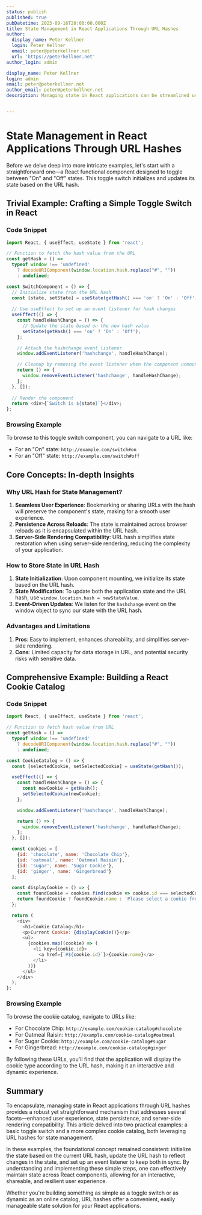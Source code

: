```yaml
---
status: publish
published: true
pubDatetime: 2023-09-16T20:00:00.000Z
title: State Management in React Applications Through URL Hashes
author:
  display_name: Peter Kellner
  login: Peter Kellner
  email: peter@peterkellner.net
  url: 'https://peterkellner.net'
author_login: admin

display_name: Peter Kellner
login: admin
email: peter@peterkellner.net
author_email: peter@peterkellner.net
description: Managing state in React applications can be streamlined using URL hashes. This article explores this concept with two examples—a basic toggle switch and a cookie catalog. We discuss the benefits of this method, including enhanced user experience and compatibility with server-side rendering. Learn how to maintain state effectively across React components.


---
```


# State Management in React Applications Through URL Hashes

Before we delve deep into more intricate examples, let's start with a straightforward one—a React functional component designed to toggle between "On" and "Off" states. This toggle switch initializes and updates its state based on the URL hash.

## Trivial Example: Crafting a Simple Toggle Switch in React

### Code Snippet

```javascript
import React, { useEffect, useState } from 'react';

// Function to fetch the hash value from the URL
const getHash = () => 
  typeof window !== 'undefined'
    ? decodeURIComponent(window.location.hash.replace("#", ""))
    : undefined;

const SwitchComponent = () => {
  // Initialize state from the URL hash
  const [state, setState] = useState(getHash() === 'on' ? 'On' : 'Off');
  
  // Use useEffect to set up an event listener for hash changes
  useEffect(() => {
    const handleHashChange = () => {
      // Update the state based on the new hash value
      setState(getHash() === 'on' ? 'On' : 'Off');
    };

    // Attach the hashchange event listener
    window.addEventListener('hashchange', handleHashChange);

    // Cleanup by removing the event listener when the component unmounts
    return () => {
      window.removeEventListener('hashchange', handleHashChange);
    };
  }, []);
  
  // Render the component
  return <div>{`Switch is ${state}`}</div>;
};
```

### Browsing Example

To browse to this toggle switch component, you can navigate to a URL like:

* For an "On" state: `http://example.com/switch#on`
* For an "Off" state: `http://example.com/switch#off`

## Core Concepts: In-depth Insights

### Why URL Hash for State Management?

1. **Seamless User Experience**: Bookmarking or sharing URLs with the hash will preserve the component's state, making for a smooth user experience.
2. **Persistence Across Reloads**: The state is maintained across browser reloads as it is encapsulated within the URL hash.
3. **Server-Side Rendering Compatibility**: URL hash simplifies state restoration when using server-side rendering, reducing the complexity of your application.

### How to Store State in URL Hash

1. **State Initialization**: Upon component mounting, we initialize its state based on the URL hash.
2. **State Modification**: To update both the application state and the URL hash, use `window.location.hash = newStateValue`.
3. **Event-Driven Updates**: We listen for the `hashchange` event on the window object to sync our state with the URL hash.

### Advantages and Limitations

1. **Pros**: Easy to implement, enhances shareability, and simplifies server-side rendering.
2. **Cons**: Limited capacity for data storage in URL, and potential security risks with sensitive data.

## Comprehensive Example: Building a React Cookie Catalog

### Code Snippet

```javascript
import React, { useEffect, useState } from 'react';

// Function to fetch hash value from URL
const getHash = () => 
  typeof window !== 'undefined'
    ? decodeURIComponent(window.location.hash.replace("#", ""))
    : undefined;

const CookieCatalog = () => {
  const [selectedCookie, setSelectedCookie] = useState(getHash());

  useEffect(() => {
    const handleHashChange = () => {
      const newCookie = getHash();
      setSelectedCookie(newCookie);
    };

    window.addEventListener('hashchange', handleHashChange);

    return () => {
      window.removeEventListener('hashchange', handleHashChange);
    };
  }, []);

  const cookies = [
    {id: 'chocolate', name: 'Chocolate Chip'},
    {id: 'oatmeal', name: 'Oatmeal Raisin'},
    {id: 'sugar', name: 'Sugar Cookie'},
    {id: 'ginger', name: 'Gingerbread'}
  ];

  const displayCookie = () => {
    const foundCookie = cookies.find(cookie => cookie.id === selectedCookie);
    return foundCookie ? foundCookie.name : 'Please select a cookie from the list.';
  };

  return (
    <div>
      <h1>Cookie Catalog</h1>
      <p>Current Cookie: {displayCookie()}</p>
      <ul>
        {cookies.map((cookie) => (
          <li key={cookie.id}>
            <a href={`#${cookie.id}`}>{cookie.name}</a>
          </li>
        ))}
      </ul>
    </div>
  );
};
```

### Browsing Example

To browse the cookie catalog, navigate to URLs like:

* For Chocolate Chip: `http://example.com/cookie-catalog#chocolate`
* For Oatmeal Raisin: `http://example.com/cookie-catalog#oatmeal`
* For Sugar Cookie: `http://example.com/cookie-catalog#sugar`
* For Gingerbread: `http://example.com/cookie-catalog#ginger`

By following these URLs, you'll find that the application will display the cookie type according to the URL hash, making it an interactive and dynamic experience.

## Summary

To encapsulate, managing state in React applications through URL hashes provides a robust yet straightforward mechanism that addresses several facets—enhanced user experience, state persistence, and server-side rendering compatibility. This article delved into two practical examples: a basic toggle switch and a more complex cookie catalog, both leveraging URL hashes for state management.

In these examples, the foundational concept remained consistent: initialize the state based on the current URL hash, update the URL hash to reflect changes in the state, and set up an event listener to keep both in sync. By understanding and implementing these simple steps, one can effectively maintain state across React components, allowing for an interactive, shareable, and resilient user experience.

Whether you're building something as simple as a toggle switch or as dynamic as an online catalog, URL hashes offer a convenient, easily manageable state solution for your React applications.
